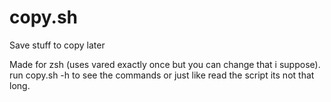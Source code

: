 # copy.sh
Save stuff to copy later

Made for zsh (uses vared exactly once but you can change that i suppose). 
run copy.sh -h to see the commands or just like read the script its not that long.
